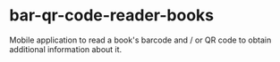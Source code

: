 # bar-qr-code-reader-books
Mobile application to read a book's barcode and / or QR code to obtain additional information about it.
